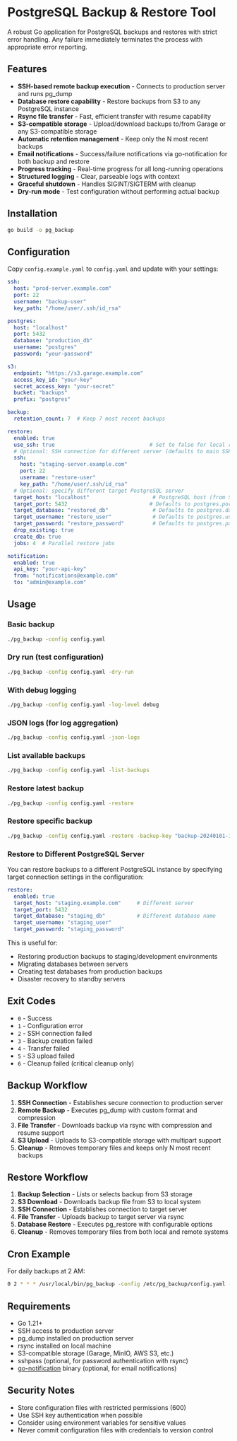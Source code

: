 # PostgreSQL Backup & Restore Tool

A robust Go application for PostgreSQL backups and restores with strict error handling. Any failure immediately terminates the process with appropriate error reporting.

## Features

- **SSH-based remote backup execution** - Connects to production server and runs pg_dump
- **Database restore capability** - Restore backups from S3 to any PostgreSQL instance
- **Rsync file transfer** - Fast, efficient transfer with resume capability
- **S3-compatible storage** - Upload/download backups to/from Garage or any S3-compatible storage
- **Automatic retention management** - Keep only the N most recent backups
- **Email notifications** - Success/failure notifications via go-notification for both backup and restore
- **Progress tracking** - Real-time progress for all long-running operations
- **Structured logging** - Clear, parseable logs with context
- **Graceful shutdown** - Handles SIGINT/SIGTERM with cleanup
- **Dry-run mode** - Test configuration without performing actual backup

## Installation

```bash
go build -o pg_backup
```

## Configuration

Copy `config.example.yaml` to `config.yaml` and update with your settings:

```yaml
ssh:
  host: "prod-server.example.com"
  port: 22
  username: "backup-user"
  key_path: "/home/user/.ssh/id_rsa"

postgres:
  host: "localhost"
  port: 5432
  database: "production_db"
  username: "postgres"
  password: "your-password"

s3:
  endpoint: "https://s3.garage.example.com"
  access_key_id: "your-key"
  secret_access_key: "your-secret"
  bucket: "backups"
  prefix: "postgres"

backup:
  retention_count: 7  # Keep 7 most recent backups

restore:
  enabled: true
  use_ssh: true                              # Set to false for local restore
  # Optional: SSH connection for different server (defaults to main SSH if not specified)
  ssh:
    host: "staging-server.example.com"
    port: 22
    username: "restore-user"
    key_path: "/home/user/.ssh/id_rsa"
  # Optional: specify different target PostgreSQL server
  target_host: "localhost"                    # PostgreSQL host (from SSH server's perspective)
  target_port: 5432                          # Defaults to postgres.port
  target_database: "restored_db"              # Defaults to postgres.database
  target_username: "restore_user"             # Defaults to postgres.username
  target_password: "restore_password"         # Defaults to postgres.password
  drop_existing: true
  create_db: true
  jobs: 4  # Parallel restore jobs

notification:
  enabled: true
  api_key: "your-api-key"
  from: "notifications@example.com"
  to: "admin@example.com"
```

## Usage

### Basic backup
```bash
./pg_backup -config config.yaml
```

### Dry run (test configuration)
```bash
./pg_backup -config config.yaml -dry-run
```

### With debug logging
```bash
./pg_backup -config config.yaml -log-level debug
```

### JSON logs (for log aggregation)
```bash
./pg_backup -config config.yaml -json-logs
```

### List available backups
```bash
./pg_backup -config config.yaml -list-backups
```

### Restore latest backup
```bash
./pg_backup -config config.yaml -restore
```

### Restore specific backup
```bash
./pg_backup -config config.yaml -restore -backup-key "backup-20240101-120000-backup_20240101_120000.dump"
```

### Restore to Different PostgreSQL Server

You can restore backups to a different PostgreSQL instance by specifying target connection settings in the configuration:

```yaml
restore:
  enabled: true
  target_host: "staging.example.com"     # Different server
  target_port: 5432
  target_database: "staging_db"          # Different database name
  target_username: "staging_user"
  target_password: "staging_password"
```

This is useful for:
- Restoring production backups to staging/development environments
- Migrating databases between servers
- Creating test databases from production backups
- Disaster recovery to standby servers

## Exit Codes

- `0` - Success
- `1` - Configuration error
- `2` - SSH connection failed
- `3` - Backup creation failed
- `4` - Transfer failed
- `5` - S3 upload failed
- `6` - Cleanup failed (critical cleanup only)

## Backup Workflow

1. **SSH Connection** - Establishes secure connection to production server
2. **Remote Backup** - Executes pg_dump with custom format and compression
3. **File Transfer** - Downloads backup via rsync with compression and resume support
4. **S3 Upload** - Uploads to S3-compatible storage with multipart support
5. **Cleanup** - Removes temporary files and keeps only N most recent backups

## Restore Workflow

1. **Backup Selection** - Lists or selects backup from S3 storage
2. **S3 Download** - Downloads backup file from S3 to local system
3. **SSH Connection** - Establishes connection to target server
4. **File Transfer** - Uploads backup to target server via rsync
5. **Database Restore** - Executes pg_restore with configurable options
6. **Cleanup** - Removes temporary files from both local and remote systems

## Cron Example

For daily backups at 2 AM:

```bash
0 2 * * * /usr/local/bin/pg_backup -config /etc/pg_backup/config.yaml -json-logs >> /var/log/pg_backup.log 2>&1
```

## Requirements

- Go 1.21+
- SSH access to production server
- pg_dump installed on production server
- rsync installed on local machine
- S3-compatible storage (Garage, MinIO, AWS S3, etc.)
- sshpass (optional, for password authentication with rsync)
- [go-notification](https://github.com/hra42/go-notification) binary (optional, for email notifications)

## Security Notes

- Store configuration files with restricted permissions (600)
- Use SSH key authentication when possible
- Consider using environment variables for sensitive values
- Never commit configuration files with credentials to version control